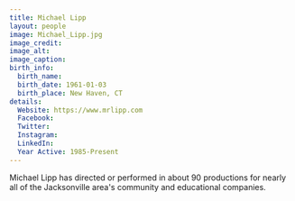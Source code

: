 ```yaml
---
title: Michael Lipp
layout: people
image: Michael_Lipp.jpg
image_credit: 
image_alt: 
image_caption: 
birth_info:
  birth_name:
  birth_date: 1961-01-03
  birth_place: New Haven, CT
details:
  Website: https://www.mrlipp.com
  Facebook:
  Twitter: 
  Instagram: 
  LinkedIn: 
  Year Active: 1985-Present
---
```

Michael Lipp has directed or performed in about 90 productions for nearly all of the Jacksonville area's community and educational companies.
